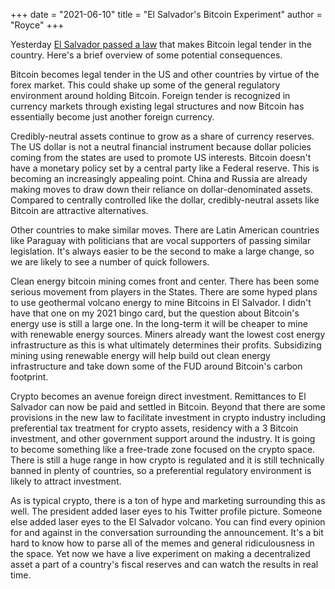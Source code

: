 +++
date = "2021-06-10"
title = "El Salvador's Bitcoin Experiment"
author = "Royce"
+++

Yesterday [El Salvador passed a law](https://www.wsj.com/articles/el-salvador-becomes-first-country-to-approve-bitcoin-as-legal-tender-11623234476) that makes Bitcoin legal tender in the country. Here's a brief overview of some potential consequences.

<!--more-->

Bitcoin becomes legal tender in the US and other countries by virtue of the forex market.  This could shake up some of the general regulatory environment around holding Bitcoin. Foreign tender is recognized in currency markets through existing legal structures and now Bitcoin has essentially become just another foreign currency.

Credibly-neutral assets continue to grow as a share of currency reserves. The US dollar is not a neutral financial instrument because dollar policies coming from the states are used to promote US interests. Bitcoin doesn't have a monetary policy set by a central party like a Federal reserve. This is becoming an increasingly appealing point. China and Russia are already making moves to draw down their reliance on dollar-denominated assets. Compared to centrally controlled like the dollar, credibly-neutral assets like Bitcoin are attractive alternatives.

Other countries to make similar moves. There are Latin American countries like Paraguay with politicians that are vocal supporters of passing similar legislation. It's always easier to be the second to make a large change, so we are likely to see a number of quick followers.

Clean energy bitcoin mining comes front and center. There has been some serious movement from players in the States. There are some hyped plans to use geothermal volcano energy to mine Bitcoins in El Salvador. I didn't have that one on my 2021 bingo card, but the question about Bitcoin's energy use is still a large one. In the long-term it will be cheaper to mine with renewable energy sources. Miners already want the lowest cost energy infrastructure as this is what ultimately determines their profits. Subsidizing mining using renewable energy will help build out clean energy infrastructure and take down some of the FUD around Bitcoin's carbon footprint.

Crypto becomes an avenue foreign direct investment. Remittances to El Salvador can now be paid and settled in Bitcoin. Beyond that there are some provisions in the new law to facilitate investment in crypto industry including preferential tax treatment for crypto assets, residency with a 3 Bitcoin investment, and other government support around the industry. It is going to become something like a free-trade zone focused on the crypto space. There is still a huge range in how crypto is regulated and it is still technically banned in plenty of countries, so a preferential regulatory environment is likely to attract investment. 

As is typical crypto, there is a ton of hype and marketing surrounding this as well. The president added laser eyes to his Twitter profile picture. Someone else added laser eyes to the El Salvador volcano. You can find every opinion for and against in the conversation surrounding the announcement. It's a bit hard to know how to parse all of the memes and general ridiculousness in the space. Yet now we have a live experiment on making a decentralized asset a part of a country's fiscal reserves and can watch the results in real time.
